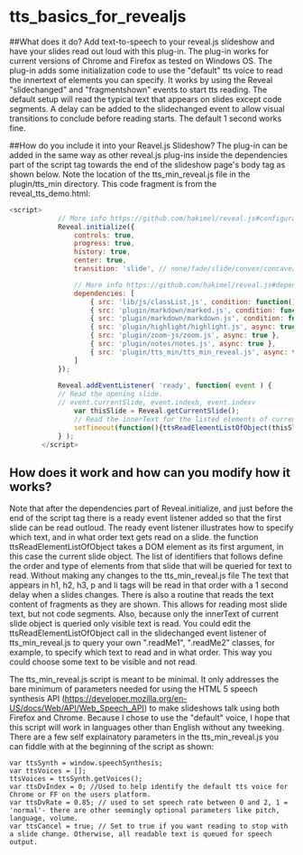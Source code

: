 # tts_basics_for_revealjs
##What does it do?
Add text-to-speech to your reveal.js slideshow and have your slides read out loud with this plug-in.
The plug-in works for current versions of Chrome and Firefox as tested on Windows OS.
The plug-in adds some initialization code to use the "default" tts voice to read the innertext of elements you can specify. It works by using the Reveal "slidechanged" and "fragmentshown" events to start tts reading. The default setup will read the typical text that appears on slides except code segments. A delay can be added to the slidechanged event to allow visual transitions to conclude before reading starts. The default 1 second works fine.

##How do you include it into your Reavel.js Slideshow?
The plug-in can be added in the same way as other reveal.js plug-ins inside the dependencies part of the script tag towards the end of the slideshow page's body tag as shown below. Note the location of the tts_min_reveal.js file in the plugin/tts_min directory. This code fragment is from the reveal_tts_demo.html:
```javascript
<script>
			// More info https://github.com/hakimel/reveal.js#configuration
			Reveal.initialize({
				controls: true,
				progress: true,
				history: true,
				center: true,
				transition: 'slide', // none/fade/slide/convex/concave/zoom

				// More info https://github.com/hakimel/reveal.js#dependencies
				dependencies: [
					{ src: 'lib/js/classList.js', condition: function() { return !document.body.classList; } },
					{ src: 'plugin/markdown/marked.js', condition: function() { return !!document.querySelector( '[data-markdown]' ); } },
					{ src: 'plugin/markdown/markdown.js', condition: function() { return !!document.querySelector( '[data-markdown]' ); } },
					{ src: 'plugin/highlight/highlight.js', async: true, callback: function() { hljs.initHighlightingOnLoad(); } },
					{ src: 'plugin/zoom-js/zoom.js', async: true },
					{ src: 'plugin/notes/notes.js', async: true },
					{ src: 'plugin/tts_min/tts_min_reveal.js', async: true} // Add text to speech for Chrome, FF using default voice.
				]
			});
			
			Reveal.addEventListener( 'ready', function( event ) {
			// Read the opening slide.
			// event.currentSlide, event.indexh, event.indexv
				var thisSlide = Reveal.getCurrentSlide();
				// Read the innerText for the listed elements of current slide after waiting 1 second to allow transitions to conclude.
				setTimeout(function(){ttsReadElementListOfObject(thisSlide,"h1","h2","h3","p","li");}, 1000);
			} );
		</script>
```
## How does it work and how can you modify how it works?
Note that after the dependencies part of Reveal.initialize, and just before the end of the script tag there is a ready event listener added so that the first slide can be read outloud. The ready event listener illustrates how to specify which text, and in what order text gets read on a slide. the function ttsReadElementListOfObject takes a DOM element as its first argument, in this case the current slide object. The list of identifiers that follows define the order and type of elements from that slide that will be queried for text to read. Without making any changes to the tts_min_reveal.js file The text that appears in h1, h2, h3, p and li tags will be read in that order with a 1 second delay when a slides changes.  There is also a routine that reads the text content of fragments as they are shown. This allows for reading most slide text, but not code segments. Also, because only the innerText of current slide object is queried only visible text is read. You could edit the ttsReadElementListOfObject call in the slidechanged event listener of tts_min_reveal.js to query your own ".readMe1", ".readMe2" classes, for example, to specify which text to read and in what order. This way you could choose some text to be visible and not read.

The tts_min_reveal.js script is meant to be minimal. It only addresses the bare minimum of parameters needed for using the HTML 5 speech synthesis API (https://developer.mozilla.org/en-US/docs/Web/API/Web_Speech_API) to make slideshows talk using both Firefox and Chrome. Because I chose to use the "default" voice, I hope that this script will work in languages other than English without any tweeking. There are a few self explainatory parameters in the tts_min_reveal.js you can fiddle with at the beginning of the script as shown:
```
var ttsSynth = window.speechSynthesis;
var ttsVoices = [];
ttsVoices = ttsSynth.getVoices();
var ttsDvIndex = 0; //Used to help identify the default tts voice for Chrome or FF on the users platform.
var ttsDvRate = 0.85; // used to set speech rate between 0 and 2, 1 = 'normal'- there are other seemingly optional parameters like pitch, language, volume.
var ttsCancel = true; // Set to true if you want reading to stop with a slide change. Otherwise, all readable text is queued for speech output.
```

